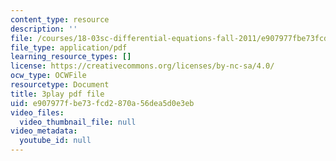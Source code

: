 ```yaml
---
content_type: resource
description: ''
file: /courses/18-03sc-differential-equations-fall-2011/e907977fbe73fcd2870a56dea5d0e3eb_te6Mplq3DCU.pdf
file_type: application/pdf
learning_resource_types: []
license: https://creativecommons.org/licenses/by-nc-sa/4.0/
ocw_type: OCWFile
resourcetype: Document
title: 3play pdf file
uid: e907977f-be73-fcd2-870a-56dea5d0e3eb
video_files:
  video_thumbnail_file: null
video_metadata:
  youtube_id: null
---
```

